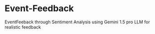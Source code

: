 # Event-Feedback
EventFeeback through  Sentiment Analysis using Gemini 1.5 pro LLM for realistic feedback

